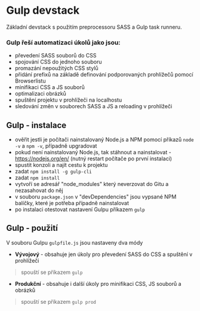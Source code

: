 # Gulp devstack

Základní devstack s použitím preprocessoru SASS a Gulp task runneru.

### Gulp řeší automatizaci úkolů jako jsou:

* převedení SASS souborů do CSS
* spojování CSS do jednoho souboru
* promazání nepoužitých CSS stylů
* přidání prefixů na základě definování podporovaných prohlížečů pomocí Browserlistu
* minifikaci CSS a JS souborů
* optimalizaci obrázků
* spuštění projektu v prohlížeči na localhostu
* sledování změn v souborech SASS a JS a reloading v prohlížeči


## Gulp - instalace

* ověřit jestli je počítači nainstalovaný Node.js a NPM pomocí příkazů `node -v` a `npm -v`, případně upgradovat
* pokud není nainstalovaný Node.js, tak stáhnout a nainstalovat - https://nodejs.org/en/ (nutný restart počítače po první instalaci)
* spustit konzoli a najít cestu k projektu
* zadat `npm install -g gulp-cli`
* zadat `npm install`
* vytvoří se adresář "node_modules" který neverzovat do Gitu a nezasahovat do něj
* v souboru `package.json` v "devDependencies" jsou vypsané NPM balíčky, které je potřeba případně nainstalovat
* po instalaci otestovat nastavení Gulpu příkazem `gulp`

## Gulp - použití

V souboru Gulpu `gulpfile.js` jsou nastaveny dva módy
* **Vývojový** - obsahuje jen úkoly pro převedení SASS do CSS a spuštění v prohlížeči
> spouští se příkazem `gulp`
* **Produkční** - obsahuje i další úkoly pro minifikaci CSS, JS souborů a obrázků
> spouští se příkazem `gulp prod`
